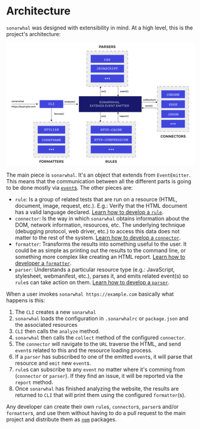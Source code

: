 # Architecture

`sonarwhal` was designed with extensibility in mind. At a high level, this is
the project's architecture:

[![sonarwhal's architecture](images/architecture.svg)](images/architecture.svg)

The main piece is `sonarwhal`. It's an object that extends from `EventEmitter`.
This means that the communication between all the different parts is going to
be done mostly via [`event`s][events]. The other pieces are:

* `rule`: Is a group of related tests that are run on a resource (HTML,
  document, image, request, etc.). E.g.: Verify that the HTML document has a
  valid language declared.
  [Learn how to develop a `rule`][new rule].
* `connector`: Is the way in which `sonarwhal` obtains information about the
  DOM, network information, resources, etc. The underlying technique (debugging
  protocol, web driver, etc.) to access this data does not matter to the rest
  of the system.
  [Learn how to develop a `connector`][new connector].
* `formatter`: Transforms the results into something useful to the user. It
  could be as simple as printing out the results to the command line, or
  something more complex like creating an HTML report.
  [Learn how to developer a `formatter`][new formatter].
* `parser`: Understands a particular resource type (e.g.: JavaScript,
  stylesheet, webmanifest, etc.), parses it, and emits related event(s) so
  `rule`s can take action on them.
  [Learn how to develop a `parser`][new parser].

When a user invokes `sonarwhal https://example.com` basically what happens is
this:

1. The `CLI` creates a new `sonarwhal`
1. `sonarwhal` loads the configuration in `.sonarwhalrc` or
   `package.json` and the associated resources
1. `CLI` then calls the `analyze` method.
1. `sonarwhal` then calls the `collect` method of the configured `connector`.
1. The `connector` will navigate to the `URL` traverse the HTML, and send
   `event`s related to this and the resource loading process.
1. If a `parser` has subscribed to one of the emitted `event`s, it will parse
   that resource and `emit` new `event`s.
1. `rule`s can subscribe to any `event` no matter where it's comming from
   (`connector` or `parser`). If they find an issue, it will be reported via the
   `report` method.
1. Once `sonarwhal` has finished analyzing the website, the results are returned
   to `CLI` that will print them using the configured `formatter`(s).

Any developer can create their own `rule`s, `connector`s, `parser`s
and/or `formatter`s, and use them without having to do a pull request to
the main project and distribute them as [`npm`][npm] packages.

<!-- Link labels: -->

[events]: ./events.md
[new connector]: ../how-to/connector.md
[new formatter]:../how-to/formatter.md
[new parser]: ../how-to/parser.md
[new rule]: ../how-to/rule.md
[npm]: https://www.npmjs.com/
[typescript]: https://www.typescriptlang.org/
